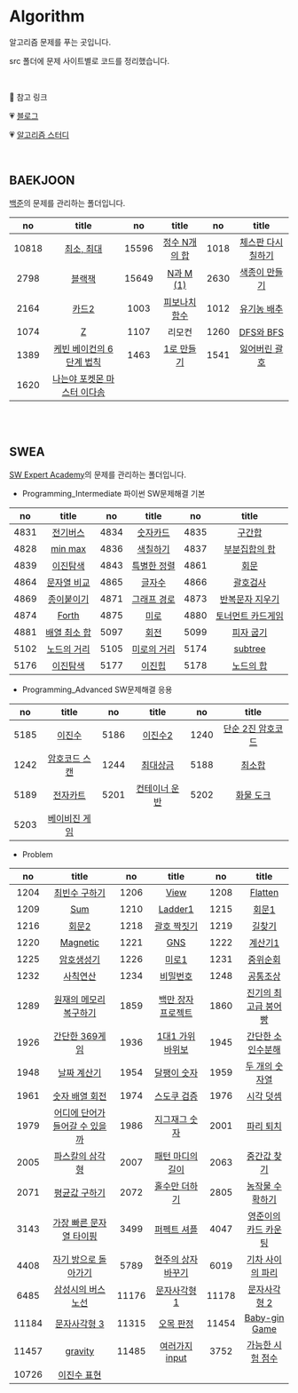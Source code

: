 # Algorithm

알고리즘 문제를 푸는 곳입니다.

src 폴더에 문제 사이트별로 코드를 정리했습니다.

<br>

👻 참고 링크

💗 [블로그](https://jennnn.tistory.com/category/algorithm)

💗 [알고리즘 스터디](https://github.com/ssabum/algorithm_study)

<br>

## BAEKJOON

[백준](https://www.acmicpc.net/)의 문제를 관리하는 폴더입니다.

|  no   |                      title                       |  no   |                 title                  |  no  |                  title                  |
| :---: | :----------------------------------------------: | :---: | :------------------------------------: | :--: | :-------------------------------------: |
| 10818 |       [최소, 최대](src/baekjoon/10818.py)        | 15596 | [정수 N개의 합](src/baekjoon/15596.py) | 1018 | [체스판 다시 칠하기](src/baekjoon/1018) |
| 2798  |           [블랙잭](src/baekjoon/2798)            | 15649 |    [N과 M (1)](src/baekjoon/15649)     | 2630 |   [색종이 만들기](src/baekjoon/2630)    |
| 2164  |            [카드2](src/baekjoon/2164)            | 1003  |   [피보나치 함수](src/baekjoon/1003)   | 1012 |    [유기농 배추](src/baekjoon/1012)     |
| 1074  |              [Z](src/baekjoon/1074)              | 1107  |                 리모컨                 | 1260 |     [DFS와 BFS](src/baekjoon/1260)      |
| 1389  |  [케빈 베이컨의 6단계 법칙](src/baekjoon/1389)   | 1463  |    [1로 만들기](src/baekjoon/1463)     | 1541 |   [잃어버린 괄호](src/baekjoon/1541)    |
| 1620  | [나는야 포켓몬 마스터 이다솜](src/baekjoon/1620) |       |                                        |      |                                         |

<br><br>

## SWEA

[SW Expert Academy](https://swexpertacademy.com/main/main.do)의 문제를 관리하는 폴더입니다.

- Programming_Intermediate   파이썬 SW문제해결 기본

|  no  |                            title                             |  no  |                            title                             |  no  |                            title                             |
| :--: | :----------------------------------------------------------: | :--: | :----------------------------------------------------------: | :--: | :----------------------------------------------------------: |
| 4831 |  [전기버스](src/swea/_Programming_Intermediate/List1/4831)   | 4834 |  [숫자카드](src/swea/_Programming_Intermediate/List1/4834)   | 4835 |   [구간합](src/swea/_Programming_Intermediate/List1/4835)    |
| 4828 | [min max](src/swea/_Programming_Intermediate/List1/4828.py)  | 4836 | [색칠하기](src/swea/_Programming_Intermediate/List2/4836.py) | 4837 | [부분집합의 합](src/swea/_Programming_Intermediate/List2/4837.py) |
| 4839 | [이진탐색](src/swea/_Programming_Intermediate/List2/4839.py) | 4843 | [특별한 정렬](src/swea/_Programming_Intermediate/List2/4843.py) | 4861 |    [회문](src/swea/_Programming_Intermediate/String/4861)    |
| 4864 | [문자열 비교](src/swea/_Programming_Intermediate/String/4864) | 4865 | [글자수](src/swea/_Programming_Intermediate/String/4865.py)  | 4866 |    [괄호검사](src/swea/_Programming_Intermediate/Stack1)     |
| 4869 |   [종이붙이기](src/swea/_Programming_Intermediate/Stack1)    | 4871 |   [그래프 경로](src/swea/_Programming_Intermediate/Stack1)   | 4873 | [반복문자 지우기](src/swea/_Programming_Intermediate/Stack1) |
| 4874 |      [Forth](src/swea/_Programming_Intermediate/Stack2)      | 4875 |      [미로](src/swea/_Programming_Intermediate/Stack2)       | 4880 | [토너먼트 카드게임](src/swea/_Programming_Intermediate/Stack2) |
| 4881 |  [배열 최소 합](src/swea/_Programming_Intermediate/Stack2)   | 5097 |       [회전](src/swea/_Programming_Intermediate/Queue)       | 5099 |    [피자 굽기](src/swea/_Programming_Intermediate/Queue)     |
| 5102 |   [노드의 거리](src/swea/_Programming_Intermediate/Queue)    | 5105 |   [미로의 거리](src/swea/_Programming_Intermediate/Queue)    | 5174 |      [subtree](src/swea/_Programming_Intermediate/Tree)      |
| 5176 |     [이진탐색](src/swea/_Programming_Intermediate/Tree)      | 5177 |      [이진힙](src/swea/_Programming_Intermediate/Tree)       | 5178 |     [노드의 합](src/swea/_Programming_Intermediate/Tree)     |

- Programming_Advanced   SW문제해결 응용

|  no  |                            title                             |  no  |                            title                             |  no  |                            title                             |
| :--: | :----------------------------------------------------------: | :--: | :----------------------------------------------------------: | :--: | :----------------------------------------------------------: |
| 5185 |    [이진수](src/swea/_Programming_Advanced/start/5185.py)    | 5186 |   [이진수2](src/swea/_Programming_Advanced/start/5186.py)    | 1240 | [단순 2진 암호코드](src/swea/_Programming_Advanced/start/1240.py) |
| 1242 | [암호코드 스캔](src/swea/_Programming_Advanced/start/1242.py) | 1244 | [최대상금](src/swea/_Programming_Advanced/brute&greedy/1244) | 5188 | [최소합](src/swea/_Programming_Advanced/brute&greedy/5188.py) |
| 5189 | [전자카트](src/swea/_Programming_Advanced/brute&greedy/5189.py) | 5201 | [컨테이너 운반](src/swea/_Programming_Advanced/brute&greedy/5201.py) | 5202 | [화물 도크](src/swea/_Programming_Advanced/brute&greedy/5202.py) |
| 5203 | [베이비진 게임](src/swea/_Programming_Advanced/brute&greedy/5203.py) |      |                                                              |      |                                                              |

- Problem

|  no   |                       title                        |  no   |                 title                  |  no   |                 title                 |
| :---: | :------------------------------------------------: | :---: | :------------------------------------: | :---: | :-----------------------------------: |
| 1204  |         [최빈수 구하기](src/swea/1204.py)          | 1206  |        [View](src/swea/1206.py)        | 1208  |       [Flatten](src/swea/1208)        |
| 1209  |              [Sum](src/swea/1209.py)               | 1210  |        [Ladder1](src/swea/1210)        | 1215  |       [회문1](src/swea/1215.py)       |
| 1216  |             [회문2](src/swea/1216.py)              | 1218  |    [괄호 짝짓기](src/swea/1218.py)     | 1219  |        [길찾기](src/swea/1219)        |
| 1220  |            [Magnetic](src/swea/1220.py)            | 1221  |          [GNS](src/swea/1221)          | 1222  |      [계산기1](src/swea/1222.py)      |
| 1225  |            [암호생성기](src/swea/1225)             | 1226  |       [미로1](src/swea/1226.py)        | 1231  |       [중위순회](src/swea/1231)       |
| 1232  |            [사칙연산](src/swea/1232.py)            | 1234  |      [비밀번호](src/swea/1234.py)      | 1248  |     [공통조상](src/swea/1248.py)      |
| 1289  |     [원재의 메모리 복구하기](src/swea/1289.py)     | 1859  | [백만 장자 프로젝트](src/swea/1859.py) | 1860  | [진기의 최고급 붕어빵](src/swea/1860) |
| 1926  |         [간단한 369게임](src/swea/1926.py)         | 1936  |  [1대1 가위바위보](src/swea/1936.py)   | 1945  |  [간단한 소인수분해](src/swea/1945)   |
| 1948  |            [날짜 계산기](src/swea/1948)            | 1954  |      [달팽이 숫자](src/swea/1954)      | 1959  |    [두 개의 숫자열](src/swea/1959)    |
| 1961  |         [숫자 배열 회전](src/swea/1961.py)         | 1974  |    [스도쿠 검증](src/swea/1974.py)     | 1976  |     [시각 덧셈](src/swea/1976.py)     |
| 1979  | [어디에 단어가 들어갈 수 있을까](src/swea/1979.py) | 1986  |   [지그재그 숫자](src/swea/1986.py)    | 2001  |     [파리 퇴치](src/swea/2001.py)     |
| 2005  |        [파스칼의 삼각형](src/swea/2005.py)         | 2007  |   [패턴 마디의 길이](src/swea/2007)    | 2063  |    [중간값 찾기](src/swea/2063.py)    |
| 2071  |         [평균값 구하기](src/swea/2071.py)          | 2072  |   [홀수만 더하기](src/swea/2072.py)    | 2805  |  [농작물 수확하기](src/swea/2805.py)  |
| 3143  |      [가장 빠른 문자열 타이핑](src/swea/3143)      | 3499  |      [퍼펙트 셔플](src/swea/3499)      | 4047  | [영준이의 카드 카운팅](src/swea/4047) |
| 4408  |      [자기 방으로 돌아가기](src/swea/4408.py)      | 5789  | [현주의 상자 바꾸기](src/swea/5789.py) | 6019  | [기차 사이의 파리](src/swea/6019.py)  |
| 6485  |       [삼성시의 버스 노선](src/swea/6485.py)       | 11176 |   [문자사각형 1](src/swea/11176.py)    | 11178 |   [문자사각형 2](src/swea/11178.py)   |
| 11184 |         [문자사각형 3](src/swea/11184.py)          | 11315 |     [오목 판정](src/swea/11315.py)     | 11454 |    [Baby-gin Game](src/swea/11454)    |
| 11457 |            [gravity](src/swea/11457.py)            | 11485 |  [여러가지 input](src/swea/11485.py)   | 3752  | [가능한 시험 점수](src/swea/3752.py)  |
| 10726 |           [이진수 표현](src/swea/10726)            |       |                                        |       |                                       |


